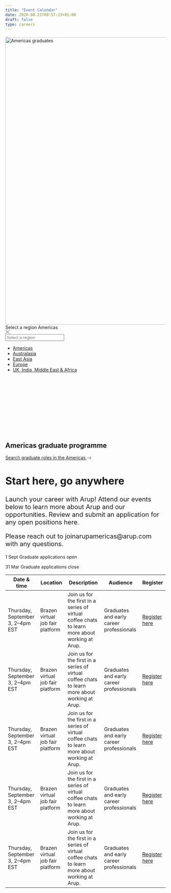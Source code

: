 ```yaml
---
title: "Event Calendar"
date: 2020-08-21T08:57:23+01:00
draft: false
type: careers
---
```


<section class="fullbleed fullbleed--careers fullbleed--hero reveal " data-ignore-anim="true">
    <div class="fullbleed__inner">
        <div class="overlay"></div>
        <div class="progressiveMedia">
            <img src="https://www.arup.com/-/media/arup/images/careers-new/early-careers/graduates/americas-graduate-banner-image-2.jpg?h=4&amp;mw=10&amp;w=10&amp;hash=8EA0E0431F865451ACE659EFBCD5EA9D" class="tempImg" alt="Americas graduates" width="10" height="4" disablewebedit="False">
            <img src="https://www.arup.com/-/media/arup/images/careers-new/early-careers/graduates/americas-graduate-banner-image-2.jpg?h=900&amp;w=2000&amp;hash=F92F9608F914039A016D1E1AECA0BA18" class="mainImg active" alt="Americas graduates" width="2000" height="900" disablewebedit="False">
        </div>
        <div class="fullbleed__alt-content">
            <div class="container">
                <div class="page-info">                 
<div class="fancy-dropdown">
    <span class="fancy-dropdown__label">Select a region</span>
    <span class="h3">
        <span data-target="#dropdownList" data-original="Select a region" data-link="true" class="filter" data-ajax="false" tabindex="0" role="button">
            Americas
        </span>
    </span>
    <div class="filter--close"></div>
</div>

<div id="dropdownList" class="filter__list" role="dialog" aria-label="Select a region">
    <span class="icon icon-close" style="background-image: none;"><svg width="14" height="13" viewBox="0 0 14 13" xmlns="http://www.w3.org/2000/svg"><path d="M12.958.042L.773 12.227m12.185 0L.773.042" stroke="#343434" fill="none" fill-rule="evenodd" stroke-linecap="square" stroke-linejoin="bevel"></path></svg></span>
    <div class="filter__list__inner">
        <div class="filter__selected">
            <input type="text" placeholder="Select a region" aria-owns="flist1__list" role="combobox" autocomplete="off">
        </div>
        <div class="filter__list__items scroller has-scrollbar" style="height: 271px;">
            <div class="scroller__content" tabindex="0" style="margin-right: -15px;">
                <ul id="flist1__list" role="listbox">
                        <li>
                            <a role="option" data-val="Americas" href="/careers/early-careers/graduates/americas-graduate-programme">Americas</a>
                        </li>
                        <li>
                            <a role="option" data-val="Australasia" href="/careers/early-careers/graduates/australasia-graduate-programme">Australasia</a>
                        </li>
                        <li>
                            <a role="option" data-val="East Asia" href="/careers/early-careers/graduates/east-asia-graduate-programme">East Asia</a>
                        </li>
                        <li>
                            <a role="option" data-val="Europe" href="/careers/early-careers/graduates/europe-graduate-programme">Europe</a>
                        </li>
                        <li>
                            <a role="option" data-val="UK, India, Middle East &amp; Africa" href="/careers/early-careers/graduates/uk-india-middle-east-and-africa-graduate-programme">UK, India, Middle East &amp; Africa</a>
                        </li>
                </ul>
            </div>
        <div class="nano-pane"><div class="nano-slider" style="height: 35px; transform: translate(0px, 0px);"></div></div></div>
    </div>
</div>
                    <div class="page-info__title feature-title">
                        <h1 class="feature-title__title">Americas graduate programme</h1>
                    </div>
                    <div class="page-info__content">
                        <span class="page-info__copy">                          
                        </span>
                    </div>
                </div>
<a hidelinkdescription="True" rel="noopener noreferrer" class="cta-btn cta-btn--lg" href="https://jobs.arup.com/page/americas-region-3" target="_blank">                    <span class="cta-btn__text">Search graduate roles in the Americas</span>
                    <span class="cta-btn__icon-wrap">
                        <span class="cta-btn__icon icon icon-next" style="background-image: none;"><svg width="14" height="9" viewBox="0 0 14 9" xmlns="http://www.w3.org/2000/svg"><path d="M1.102 4.5h11.6M9 0l4 4.5L9 9" stroke="#343434" fill="none" fill-rule="evenodd" stroke-linecap="square" opacity=".9" stroke-linejoin="bevel"></path></svg></span>
                    </span>
</a>            </div>
        </div>
    </div>
</section>
<!-- intro -->
<section class="intro-fact-block ">
    <div class="container">
        <div class="intro-fact-block__main">
            <div class="intro-fact-block__intro">
                <h2 style="font-size:32px;">Start here, go anywhere
</h2>
<p style="font-size:20px;">
Launch your career with Arup! Attend our events below to learn more about Arup and our opportunities. Review and submit an application for any open positions here.
</p><P style="font-size: 20px;">
Please reach out to joinarupamericas@arup.com with any questions. 
</p>
            </div>
            <div class="intro-fact-block__facts">
                <div class="side-facts side-facts--stacked side-facts--lg">
<div>
    <p class="fact">
        <span class="stat">1 Sept</span>
        <span>Graduate applications open</span>
    </p>
</div>

<div>
    <p class="fact">
        <span class="stat">31 Mar</span>
        <span>Graduate applications close</span>
    </p>
</div>
                </div>
            </div>
        </div>
    </div>
</section>
<style>
	
</style>
	<section class="intro-fact-block">
		<div class="container">
			<table>
    			<thead>
        			<tr>
            			<th >Date & time</th>
            			<th >Location</th>
            			<th class="description">Description</th>
           				<th >Audience</th>
            			<th >Register</th>
        			</tr>
        		</thead>
        		<tbody>
        			<tr>
            			<td>Thursday, September 3, 2–4pm EST</td>
            			<td>Brazen virtual<br>
            			job fair platform</td>
            			<td>Join us for the first in a series of virtual coffee chats to learn more about working at Arup.</span></td>
            			<td>Graduates and early career professionals</td>
            			<td><a href="https://app.brazenconnect.com/events/GPAQw?utm_campaign=AM_20200903_Virtual%20coffee%20chat&amp;utm_medium=email&amp;utm_content=2&amp;utm_source=hs_email&amp;hsCtaTracking=269eb1b0-7da8-441a-86cd-ca7fbb33885e%7C2354664b-d38f-4d30-9c05-02bbd922324b" target="_self">Register here</a></td>
        			</tr>
        			<tr>
            			<td>Thursday, September 3, 2–4pm EST</td>
            			<td>Brazen virtual<br>
            			job fair platform</td>
            			<td>Join us for the first in a series of virtual coffee chats to learn more about working at Arup.</span></td>
            			<td>Graduates and early career professionals</td>
            			<td><a href="https://app.brazenconnect.com/events/GPAQw?utm_campaign=AM_20200903_Virtual%20coffee%20chat&amp;utm_medium=email&amp;utm_content=2&amp;utm_source=hs_email&amp;hsCtaTracking=269eb1b0-7da8-441a-86cd-ca7fbb33885e%7C2354664b-d38f-4d30-9c05-02bbd922324b" target="_self">Register here</a></td>
        			</tr>
        			<tr>
            			<td>Thursday, September 3, 2–4pm EST</td>
            			<td>Brazen virtual 
            			job fair platform</td>
            			<td>Join us for the first in a series of virtual coffee chats to learn more about working at Arup.</span></td>
            			<td>Graduates and early career professionals</td>
            			<td><a href="https://app.brazenconnect.com/events/GPAQw?utm_campaign=AM_20200903_Virtual%20coffee%20chat&amp;utm_medium=email&amp;utm_content=2&amp;utm_source=hs_email&amp;hsCtaTracking=269eb1b0-7da8-441a-86cd-ca7fbb33885e%7C2354664b-d38f-4d30-9c05-02bbd922324b" target="_self">Register here</a></td>
        			</tr>
        			<tr>
            			<td>Thursday, September 3, 2–4pm EST</td>
            			<td>Brazen virtual<br>
            			job fair platform</td>
            			<td>Join us for the first in a series of virtual coffee chats to learn more about working at Arup.</span></td>
            			<td>Graduates and early career professionals</td>
            			<td><a href="https://app.brazenconnect.com/events/GPAQw?utm_campaign=AM_20200903_Virtual%20coffee%20chat&amp;utm_medium=email&amp;utm_content=2&amp;utm_source=hs_email&amp;hsCtaTracking=269eb1b0-7da8-441a-86cd-ca7fbb33885e%7C2354664b-d38f-4d30-9c05-02bbd922324b" target="_self">Register here</a></td>
        			</tr>
        			<tr>
            			<td>Thursday, September 3, 2–4pm EST</td>
            			<td>Brazen virtual<br>
            			job fair platform</td>
            			<td>Join us for the first in a series of virtual coffee chats to learn more about working at Arup.</span></td>
            			<td>Graduates and early career professionals</td>
            			<td><a href="https://app.brazenconnect.com/events/GPAQw?utm_campaign=AM_20200903_Virtual%20coffee%20chat&amp;utm_medium=email&amp;utm_content=2&amp;utm_source=hs_email&amp;hsCtaTracking=269eb1b0-7da8-441a-86cd-ca7fbb33885e%7C2354664b-d38f-4d30-9c05-02bbd922324b" target="_self">Register here</a></td>
        			</tr>
    			</tbody>
			</table>
		</div>
		</section>